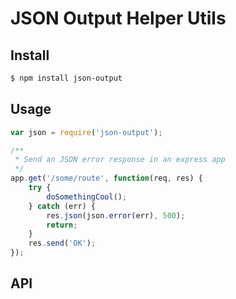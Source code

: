 
# JSON Output Helper Utils

## Install

```bash
$ npm install json-output
```

## Usage

```javascript
var json = require('json-output');

/**
 * Send an JSON error response in an express app
 */
app.get('/some/route', function(req, res) {
	try {
		doSomethingCool();
	} catch (err) {
		res.json(json.error(err), 500);
		return;
	}
	res.send('OK');
});
```

## API



















